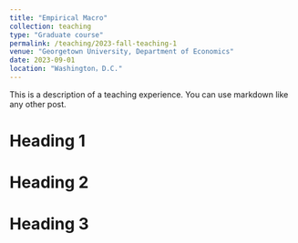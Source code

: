 ```yaml
---
title: "Empirical Macro"
collection: teaching
type: "Graduate course"
permalink: /teaching/2023-fall-teaching-1
venue: "Georgetown University, Department of Economics"
date: 2023-09-01
location: "Washington，D.C."
---
```


This is a description of a teaching experience. You can use markdown like any other post.

Heading 1
======

Heading 2
======

Heading 3
======
